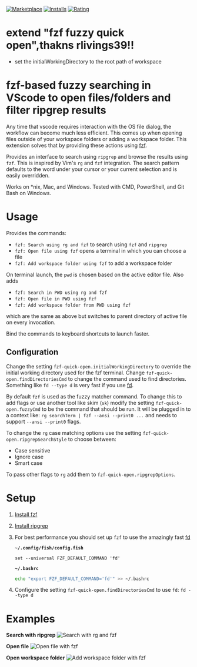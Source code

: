 [![Marketplace](https://vsmarketplacebadge.apphb.com/version-short/lzn.vsfzf.svg)](https://marketplace.visualstudio.com/items?itemName=lzn.vsfzf)
[![Installs](https://vsmarketplacebadge.apphb.com/installs-short/lzn.vsfzf.svg)](https://marketplace.visualstudio.com/items?itemName=lzn.vsfzf)
[![Rating](https://vsmarketplacebadge.apphb.com/rating-short/lzn.vsfzf.svg)](https://marketplace.visualstudio.com/items?itemName=lzn.vsfzf&ssr=false#review-details)

# extend "fzf fuzzy quick open",thakns rlivings39!!

- set the initialWorkingDirectory to the root path of workspace

# fzf-based fuzzy searching in VScode to open files/folders and filter ripgrep results

Any time that vscode requires interaction with the OS file dialog, the workflow can become much less efficient. This comes up when opening files outside of your workspace folders or adding a workspace folder. This extension solves that by providing these actions using [fzf](https://github.com/junegunn/fzf).

Provides an interface to search using `ripgrep` and browse the results using `fzf`. This is inspired by Vim's `rg` and `fzf` integration. The search pattern defaults to the word under your cursor or your current selection and is easily overridden.

Works on \*nix, Mac, and Windows. Tested with CMD, PowerShell, and Git Bash on Windows.

# Usage

Provides the commands:

- `fzf: Search using rg and fzf` to search using `fzf` and `ripgrep`
- `fzf: Open file using fzf` opens a terminal in which you can choose a file
- `fzf: Add workspace folder using fzf` to add a workspace folder

On terminal launch, the `pwd` is chosen based on the active editor file. Also adds

- `fzf: Search in PWD using rg and fzf`
- `fzf: Open file in PWD using fzf`
- `fzf: Add workspace folder from PWD using fzf`

which are the same as above but switches to parent directory of active file on every invocation.

Bind the commands to keyboard shortcuts to launch faster.

## Configuration

Change the setting `fzf-quick-open.initialWorkingDirectory` to override the initial working directory used for the fzf terminal. Change `fzf-quick-open.findDirectoriesCmd` to change the command used to find directories. Something like `fd --type d` is very fast if you use [fd](https://github.com/sharkdp/fd).

By default `fzf` is used as the fuzzy matcher command. To change this to add flags or use another tool like skim (`sk`) modify the setting `fzf-quick-open.fuzzyCmd` to be the command that should be run. It will be plugged in to a context like: `rg searchTerm | fzf --ansi --print0 ...` and needs to support `--ansi --print0` flags.

To change the `rg` case matching options use the setting `fzf-quick-open.ripgrepSearchStyle` to choose between:

- Case sensitive
- Ignore case
- Smart case

To pass other flags to `rg` add them to `fzf-quick-open.ripgrepOptions`.

# Setup

1. [Install fzf](https://github.com/junegunn/fzf)
1. [Install ripgrep](https://github.com/BurntSushi/ripgrep)
1. For best performance you should set up `fzf` to use the amazingly fast [fd](https://github.com/sharkdp/fd)

   **`~/.config/fish/config.fish`**

   ```fish
   set --universal FZF_DEFAULT_COMMAND 'fd'
   ```

   **`~/.bashrc`**

   ```bash
   echo "export FZF_DEFAULT_COMMAND='fd'" >> ~/.bashrc
   ```

1. Configure the setting `fzf-quick-open.findDirectoriesCmd` to use `fd`: `fd --type d`

# Examples

**Search with ripgrep**
![Search with rg and fzf](resources/fzfVscodeRg.gif)

**Open file**
![Open file with fzf](resources/fzfVscodeOpenFile.gif)

**Open workspace folder**
![Add workspace folder with fzf](resources/fzfVscodeOpenFolder.gif)
